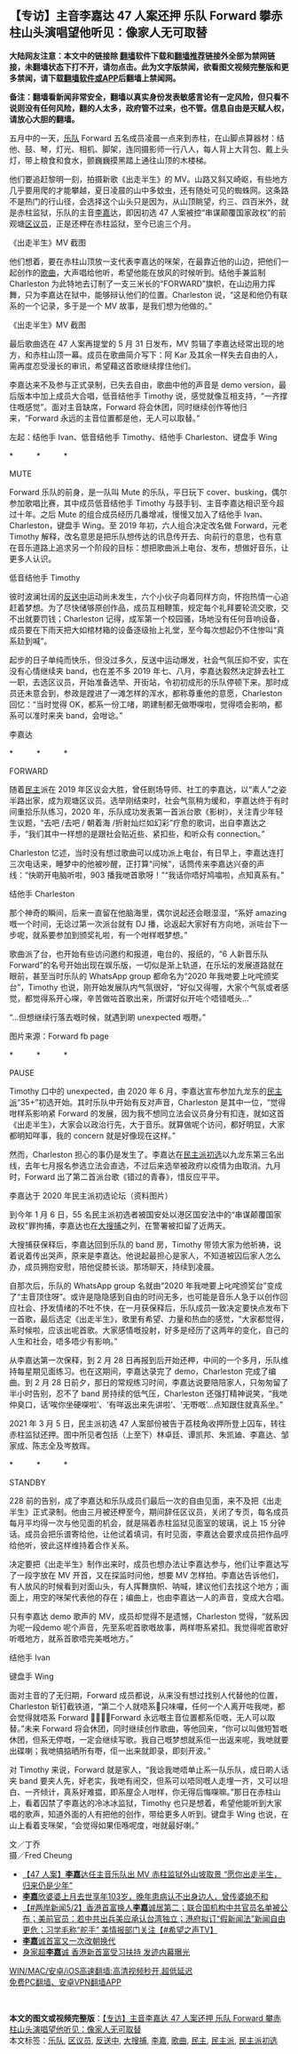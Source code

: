  <h2>【专访】主音李嘉达 47 人案还押 乐队 Forward 攀赤柱山头演唱望他听见：像家人无可取替</h2> <p class="notice"><b>大陆网友注意：本文中的链接除 <a href="https://github.com/bannedbook/fanqiang" >翻墙</a>软件下载和<a href="https://github.com/killgcd/justmysocks/blob/master/README.md">翻墙推荐</a>链接外全部为禁网链接，未翻墙状态下打不开，请勿点击。此为文字版禁闻，欲看图文视频完整版和更多禁闻，请下载<a href="https://github.com/bannedbook/fanqiang">翻墙软件或APP</a>后翻墙上禁闻网。</p><p>备注：翻墙看新闻非常安全，翻墙以真实身份发表敏感言论有一定风险，但只看不说则没有任何风险，翻的人太多，政府管不过来，也不管。信息自由是天赋人权，请放心大胆的翻墙。</b></p>  <div class="entry">  <p>五月中的一天，<a href="https://www.bannedbook.org/bnews/tag/%E4%B9%90%E9%98%9F/" class="st_tag internal_tag" rel="tag" title="标签 乐队 下的日志">乐队</a> Forward 五名成员凌晨一点来到赤柱，在山脚点算器材：结他、鼓、琴，灯光、相机、脚架，连同摄影师一行八人，每人背上大背包、戴上头灯，带上粮食和食水，颤巍巍摸黑踏上通往山顶的木楼梯。</p> <p>他们要追赶黎明一刻，拍摄新歌《出走半生》的 MV。山路又斜又崎岖，有些地方几乎要用爬的才能攀越，夏日凌晨的山中多蚊虫，还有随处可见的蜘蛛网。这条路不是热门的行山径，会选择这个山头只是因为，从山顶眺望，约三、四百米外，就是赤柱监狱，乐队的主音<a href="https://www.bannedbook.org/bnews/tag/%e6%9d%8e%e5%98%89/" class="st_tag internal_tag" rel="tag" title="标签 李嘉 下的日志">李嘉</a>达，即因初选 47 人案被控“串谋颠覆国家政权”的前观塘<a href="https://www.bannedbook.org/bnews/tag/%E5%8C%BA%E8%AE%AE%E5%91%98/" class="st_tag internal_tag" rel="tag" title="标签 区议员 下的日志">区议员</a>，正是还柙在赤柱监狱，至今已逾三个月。</p> <p>《出走半生》MV 截图</p> <p>他们想着，要在赤柱山顶放一支代表李嘉达的咪架，在最靠近他的山边，把他们一起创作的<a href="https://www.bannedbook.org/bnews/tag/%E6%AD%8C%E6%9B%B2/" class="st_tag internal_tag" rel="tag" title="标签 歌曲 下的日志">歌曲</a>，大声唱给他听，希望他能在放风的时候听到。结他手兼监制 Charleston 为此特地去订制了一支三米长的“FORWARD”旗帜，在山边用力挥舞，只为李嘉达在狱中，能够辩认他们的位置。Charleston 说，“这是和他仍有联系的一个记录，多于是一个 MV 故事，是我们想为他做的。”</p> <p>《出走半生》MV 截图</p> <p>最后歌曲选在 47 人案再提堂的 5 月 31 日发布，MV 剪辑了李嘉达经常出现的地方，和赤柱山顶一幕。成员在歌曲简介写下：阿 Kar 及其余一样失去自由的人，需再度忍受漫长的审讯，希望藉这首歌继续撑住他们。</p> <p>李嘉达来不及参与正式录制，已失去自由，歌曲中他的声音是 demo version，最后版本中加上成员大合唱，低音结他手 Timothy 说，感觉就像互相支持，“一齐撑住嘅感觉”。面对主音缺席，Forward 将会休团，同时继续创作等他归来，“Forward 永远的主音位置都是他，无人可以取替。”</p> <p>左起：结他手 Ivan、低音结他手 Timothy、结他手 Charleston、键盘手 Wing</p> <p>*　　　*　　　*</p> <p>MUTE</p> <p>Forward 乐队的前身，是一队叫 Mute 的乐队，平日玩下 cover、busking，偶尔参加歌唱比赛，其中成员低音结他手 Timothy 与鼓手钊、主音李嘉达相识至今超过十年。之后 Mute 的组合成员经历几番增减，慢慢又加入了结他手 Ivan、Charleston，键盘手 Wing。至 2019 年初，六人组合决定改名做 Forward，元老 Timothy 解释，改名意思是把乐队想传达的讯息传开去、向前行的意思，也有意在音乐道路上追求另一个阶段的目标：想把歌曲派上电台、发布，想做好音乐，让更多人认识。</p>  <p>低音结他手 Timothy</p> <p>彼时波澜壮阔的<a href="https://www.bannedbook.org/bnews/tag/%E5%8F%8D%E9%80%81%E4%B8%AD/" class="st_tag internal_tag" rel="tag" title="标签 反送中 下的日志">反送中</a>运动尚未发生，六个小伙子向着同样方向，怀抱热情一心追赶着梦想。为了尽快储够原创作品，成员互相鞭策，规定每个礼拜要轮流交歌，交不出就要罚钱；Charleston 记得，成军第一个校园骚，场地没有任何音响设备，成员要在下雨天把大如棺材箱的设备逐级抬上礼堂，至今每次想起仍不住惨叫“真系攰到喊”。</p> <p>起步的日子单纯而快乐，但没过多久，反送中运动爆发，社会气氛压抑不安，实在没有心情继续夹 band，也在差不多 2019 年七、八月，李嘉达毅然决定辞去社工一职，去选区议员，开始准备选举、开街站，令初初成形的乐队停顿下来。那时成员还未意会到，参政是蹚进了一滩怎样的浑水，都称尊重他的意愿，Charleston 回忆：“当时觉得 OK，都系一份工啫，啲建制都无做嘢㗎啦，觉得唔会影响，都系可以准时来夹 band，会咁谂。”</p> <p>李嘉达</p> <p>*　　　*　　　*</p> <p>FORWARD</p> <p>随着<a href="https://www.bannedbook.org/bnews/tag/%e6%b0%91%e4%b8%bb/" class="st_tag internal_tag" rel="tag" title="标签 民主 下的日志">民主</a>派在 2019 年区议会大胜，曾任剧场导师、社工的李嘉达，以“素人”之姿半路出家，成为观塘区议员。选举刚结束时，社会气氛稍为缓和，李嘉达终于有时间重拾乐队练习，2020 年，乐队成功发表第一首派台歌《影树》，关注青少年轻生议题，“去吧 /去吧 / 朝着海 /折射灿烂如幻彩”疗愈的歌词，出自李嘉达之手，“我们其中一样想的是跟社会贴近些、紧扣些，和听众有 connection。”</p> <p>Charleston 忆述，当时没有想过歌曲可以成功派上电台，有日早上，李嘉达连打三次电话来，睡梦中的他被吵醒，正打算“问候”，话筒传来李嘉达兴奋的声线：“快啲开电脑听啦，903 播我哋首歌呀！”“我话你唔好鸠噏啦，点知真系有。”</p> <p>结他手 Charleston</p> <p>那个神奇的瞬间，后来一直留在他脑海里，偶尔说起还会眼湿湿，“系好 amazing 嘅一个时间，无谂过第一次派台就有 DJ 播，谂返起大家好有方向地，派咗台下一步呢，就系要参加到颁奖礼啦，有一个咁样嘅梦想。”</p> <p>歌曲派了台，也开始有些访问邀约和报道，电台的、报纸的，“6 人新晋乐队 Forward”的名号开始出现在娱乐版，一切似是渐上轨道，在乐坛的发展道路就在眼前，甚至当时乐队的 WhatsApp group 都命名为“2020 年我哋要上叱咤颁奖台”，Timothy 也说，刚开始发展队内气氛很好，“好似又得喔，大家个气氛或者感觉，都觉得系开心㗎，辛苦做咗首歌出来，所谓好似开咗个唔错嘅头…”</p>  <p>“…但想继续行落去嘅时候，就遇到啲 unexpected 嘅嘢。”</p> <p>图片来源：Forward fb page</p> <p>*　　　*　　　*</p> <p>PAUSE</p> <p>Timothy 口中的 unexpected，由 2020 年 6 月，李嘉达宣布参加九龙东的<a href="https://www.bannedbook.org/bnews/tag/%E6%B0%91%E4%B8%BB%E6%B4%BE/" class="st_tag internal_tag" rel="tag" title="标签 民主派 下的日志">民主派</a>“35+”初选开始。其时乐队中开始有反对声音，Charleston 是其中一位，“觉得咁样系影响紧 Forward 的发展，因为我不想同立法会议员身分有扣连，就如这首《出走半生》，大家会以政治行先，大于音乐。就算做呢个访问，都好明显，大家都明知咩事，我的 concern 就是好像现在这样。”</p> <p>然而，Charleston 担心的事仍是发生了。李嘉达在<a href="https://www.bannedbook.org/bnews/tag/%E6%B0%91%E4%B8%BB%E6%B4%BE%E5%88%9D%E9%80%89/" class="st_tag internal_tag" rel="tag" title="标签 民主派初选 下的日志">民主派初选</a>以九龙东第三名出线，去年七月报名参选立法会直选，不过后来选举被政府以疫情为由取消。九月时，Forward 出了第二首派台歌《错过的青春》，惜反应平平。</p> <p>李嘉达于 2020 年民主派初选论坛（资料图片）</p> <p>到今年 1 月 6 日，55 名民主派初选者被国安处以港区国安法中的“串谋颠覆国家政权”罪拘捕，李嘉达也在<a href="https://www.bannedbook.org/bnews/tag/%E5%A4%A7%E6%90%9C%E6%8D%95/" class="st_tag internal_tag" rel="tag" title="标签 大搜捕 下的日志">大搜捕</a>之列，在警署被扣留了近两天。</p> <p>大搜捕获保释后，李嘉达回到乐队的 band 房，Timothy 带领大家为他祈祷，说着说着传出哭声，原来是李嘉达。他说起最担心是家人，不知道被囚后家人怎么办，成员拥抱安慰，陪他促膝长谈。那场聊天，持续到凌晨。</p> <p>自那次后，乐队的 WhatsApp group 名就由“2020 年我哋要上叱咤颁奖台”变成了“主音顶住呀”。或许是隐隐感到自由的时间无多，也可能是音乐人急于以创作回应社会、抒发情绪的不吐不快，在一月获保释后，乐队成员一致决定要快点发布下一首歌，最后选定《出走半生》，歌里有希望、力量和热血的感觉，“大家都觉得，系时候啦，应该出呢首歌。大家感情嘅投射，好多是经历了这两年的变化，自己的人生和社会，唔多唔少有影响。”</p> <p>从李嘉达第一次保释，到 2 月 28 日再报到后开始还柙，中间的一个多月，乐队维持每星期见面练习。也在这期间，李嘉达录完了 demo，Charleston 完成了编曲。到 2 月 28 日前夕，那日的常规练习时间，李嘉达说要陪陪家人，只匆匆留了半小时告别，忍不了 band 房持续的低气压，Charleston 还强打精神说笑，“我哋仲臭口，话‘唉你坐硬㗎啦’、‘有咩返出来先讲啦’、‘无嘢嘅’…点知跟住就真系坐。”</p>  <p>2021 年 3 月 5 日，民主派初选 47 人案部份被告于荔枝角收押所登上囚车，转往赤柱监狱还押。图中所见者包括（上至下）林卓廷、谭凯邦、朱凯廸、李嘉达、邹家成、陈志全及岑敖晖。</p> <p>*　　　*　　　*</p> <p>STANDBY</p> <p>228 前的告别，成了李嘉达和乐队成员们最后一次的自由见面，来不及把《出走半生》正式录制。他由三月被还柙至今，期间辞任区议员，关闭了专页，每名成员每月平均得一次与他见面的机会，就是隔着赤柱监狱见面室的玻璃，说上 15 分钟话。成员会把乐谱寄给他，让他试着填词，有时见面，李嘉达会要求成员把作品哼给他听，彼此这样维持着合作关系。</p> <p>决定要把《出走半生》制作出来时，成员也想办法让李嘉达参与，他们让李嘉达写了一段字放在 MV 开首，又在探监时问他，想要 MV 怎样拍。李嘉达告诉他们，有人放风的时候看到对面山头，有人挥舞旗帜、呐喊，建议他们去找这个地方；画面上，用空的咪架代表他的存在；编曲上，也由李嘉达一人的声音，变成大合唱。</p> <p>只有李嘉达 demo 歌声的 MV，成员却觉得不是遗憾，Charleston 觉得，“就系因为呢一段demo 呢个声音，先至系呢首歌嘅故事，两样嘢系紧扣。我觉得呢首歌好听嘅地方，就系首歌唔完美嘅地方。”</p> <p>结他手 Ivan</p> <p>键盘手 Wing</p> <p>面对主音的了无归期，Forward 成员都说，从来没有想过找别人代替他的位置，Charleston 斩钉截铁道，“第二个人就唔系𠮶只味囉，任何一个人离开咗我哋，都会觉得就唔系 Forward 𠮶只味。Forward 永远嘅主音位置都系佢嘅，无人可以取替。”未来 Forward 将会休团，同时继续创作歌曲，等他回来，“你可以叫做短暂嘅休团，但系无停嘅，一定会继续写歌。我自己嘅梦想就系佢一出返来呢，我哋就要出碟喇；我哋搞掂晒所有嘢，佢一出来就即录，即刻开波。”</p> <p>对 Timothy 来说，Forward 就是家人，“我谂我哋唔单止系一队乐队，成日啲人话夹 band 要夹人先，好老实，我哋有闹交，但系可以唔同嘅人走埋一齐，又可以坦白、一齐倾计，真系好难揾，即系屋企人咁样，你无得后悔㗎嘛。”那日在赤柱山上，看着囚禁了李嘉达的冷冰冰监狱，Timothy 也只是想着，希望他能听到大家唱的歌声，知道外面的人有把他的创作，带给更多人听到。键盘手 Wing 也说，在山上看着支咪架，“会觉得如果佢喺呢度，咁就最好喇。”</p> <p>文／丁乔<br /> 摄／Fred Cheung</p>  <ul class='op-related-articles' title='相关阅读'> <li><a href='https://www.bannedbook.org/bnews/comments/20210602/1558266.html' target='_blank'>【47 人案】<b>李嘉</b>达任主音乐队出 MV 赤柱监狱外山坡取景 “愿你出走半生，归来仍是少年”</a></li> <li><a href='https://www.bannedbook.org/bnews/yule/20210514/1546100.html' target='_blank'><b>李嘉</b>欣婆婆上月去世享年103岁，晚年患病认不出身边人，曾传婆媳不和</a></li> <li><a href='https://www.bannedbook.org/bnews/comments/20210505/1540308.html' target='_blank'>【#两岸新闻5/2】香港首富换人<b>李嘉</b>诚居第二；联合国机构中共官员名单被公布；美前官员：若中共出兵美应承认台湾独立；港府拟订“假新闻法”新闻自由更危；习学毛称“舵手” 美情报部门关注【#希望之声TV】</a></li> <li><a href='https://www.bannedbook.org/bnews/cnnews/hknews/20210505/1540076.html' target='_blank'><b>李嘉</b>诚首富又一次改朝换代</a></li> <li><a href='https://www.bannedbook.org/bnews/cnnews/20210505/1540037.html' target='_blank'>身家超<b>李嘉</b>诚 香港新首富受习扶持 发迹内幕曝光</a></li> </ul> <p class="texttj"> <a href="https://github.com/bannedbook/fanqiang/wiki/V2ray%E6%9C%BA%E5%9C%BA" target="_blank">WIN/MAC/安卓/iOS高速翻墙:高清视频秒开,超低延迟</a><br/> <a href="https://github.com/bannedbook/fanqiang/wiki/%E7%A6%81%E9%97%BB%E7%BD%91%E5%AE%89%E5%8D%93%E7%BF%BB%E5%A2%99%E6%96%B0%E9%97%BBAPP" target="_blank">免费PC翻墙、安卓VPN翻墙APP</a></p><p> </p><a name='sharetosocial'></a>       <div><b>本文的图文或视频完整版</b>：<a href='https://www.bannedbook.org/bnews/comments/20210610/1564173.html'>【专访】主音李嘉达 47 人案还押 乐队 Forward 攀赤柱山头演唱望他听见：像家人无可取替</a></div>  </div><!--END ENTRY--> <div class="postfooter"> <div>本文标签：<a href="https://www.bannedbook.org/bnews/tag/%E4%B9%90%E9%98%9F/" rel="tag">乐队</a>, <a href="https://www.bannedbook.org/bnews/tag/%E5%8C%BA%E8%AE%AE%E5%91%98/" rel="tag">区议员</a>, <a href="https://www.bannedbook.org/bnews/tag/%E5%8F%8D%E9%80%81%E4%B8%AD/" rel="tag">反送中</a>, <a href="https://www.bannedbook.org/bnews/tag/%E5%A4%A7%E6%90%9C%E6%8D%95/" rel="tag">大搜捕</a>, <a href="https://www.bannedbook.org/bnews/tag/%e6%9d%8e%e5%98%89/" rel="tag">李嘉</a>, <a href="https://www.bannedbook.org/bnews/tag/%E6%AD%8C%E6%9B%B2/" rel="tag">歌曲</a>, <a href="https://www.bannedbook.org/bnews/tag/%e6%b0%91%e4%b8%bb/" rel="tag">民主</a>, <a href="https://www.bannedbook.org/bnews/tag/%E6%B0%91%E4%B8%BB%E6%B4%BE/" rel="tag">民主派</a>, <a href="https://www.bannedbook.org/bnews/tag/%E6%B0%91%E4%B8%BB%E6%B4%BE%E5%88%9D%E9%80%89/" rel="tag">民主派初选</a></div>  </div><!--END POSTFOOTER--> 